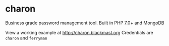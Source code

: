 # charon
Business grade password management tool. Built in PHP 7.0+ and MongoDB

View a working example at http://charon.blackmast.org
Credentials are `charon` and `ferryman`
